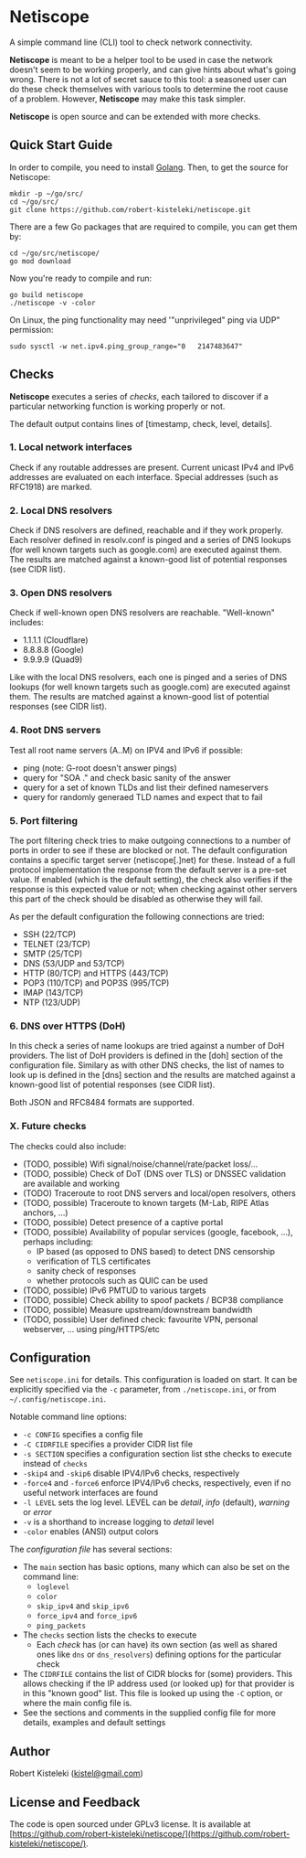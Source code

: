 # Netiscope

A simple command line (CLI) tool to check network connectivity.

**Netiscope** is meant to be a helper tool to be used in case the network doesn't seem to be working properly, and can give hints about what's going wrong. There is not a lot of secret sauce to this tool: a seasoned user can do these check themselves with various tools to determine the root cause of a problem. However, **Netiscope** may make this task simpler.

**Netiscope** is open source and can be extended with more checks.

## Quick Start Guide

In order to compile, you need to install [Golang](https://golang.org/). Then, to get the source for Netiscope:

```
mkdir -p ~/go/src/
cd ~/go/src/
git clone https://github.com/robert-kisteleki/netiscope.git
```

There are a few Go packages that are required to compile, you can get them by:

```
cd ~/go/src/netiscope/
go mod download
```

Now you're ready to compile and run:

```
go build netiscope
./netiscope -v -color
```

On Linux, the ping functionality may need '"unprivileged" ping via UDP" permission:

```
sudo sysctl -w net.ipv4.ping_group_range="0   2147483647"
```


## Checks

**Netiscope** executes a series of _checks_, each tailored to discover if a particular networking function is working properly or not.

The default output contains lines of [timestamp, check, level, details].

### 1. Local network interfaces

Check if any routable addresses are present. Current unicast IPv4 and IPv6 addresses are evaluated on each interface. Special addresses (such as RFC1918) are marked.

### 2. Local DNS resolvers

Check if DNS resolvers are defined, reachable and if they work properly. Each resolver defined in resolv.conf is pinged and a series of DNS lookups (for well known targets such as google.com) are executed against them. The results are matched against a known-good list of potential responses (see CIDR list).

### 3. Open DNS resolvers

Check if well-known open DNS resolvers are reachable. "Well-known" includes:
  * 1.1.1.1 (Cloudflare)
  * 8.8.8.8 (Google)
  * 9.9.9.9 (Quad9)

Like with the local DNS resolvers, each one is pinged and a series of DNS lookups (for well known targets such as google.com) are executed against them. The results are matched against a known-good list of potential responses (see CIDR list).

### 4. Root DNS servers

Test all root name servers (A..M) on IPV4 and IPv6 if possible:
  * ping (note: G-root doesn't answer pings)
  * query for "SOA ." and check basic sanity of the answer
  * query for a set of known TLDs and list their defined nameservers
  * query for randomly generaed TLD names and expect that to fail

### 5. Port filtering

The port filtering check tries to make outgoing connections to a number of ports in order to see if these are blocked or not. The default configuration contains a specific target server (netiscope[.]net) for these. Instead of a full protocol implementation the response from the default server is a pre-set value. If enabled (which is the default setting), the check also verifies if the response is this expected value or not; when checking against other servers this part of the check should be disabled as otherwise they will fail.

As per the default configuration the following connections are tried:
  * SSH (22/TCP)
  * TELNET (23/TCP)
  * SMTP (25/TCP)
  * DNS (53/UDP and 53/TCP)
  * HTTP (80/TCP) and HTTPS (443/TCP)
  * POP3 (110/TCP) and POP3S (995/TCP)
  * IMAP (143/TCP)
  * NTP (123/UDP)

### 6. DNS over HTTPS (DoH)

In this check a series of name lookups are tried against a number of DoH providers. The list of DoH providers is defined in the [doh] section of the configuration file. Similary as with other DNS checks, the list of names to look up is defined in the [dns] section and the results are matched against a known-good list of potential responses (see CIDR list).

Both JSON and RFC8484 formats are supported.

### X. Future checks

The checks could also include:
  * (TODO, possible) Wifi signal/noise/channel/rate/packet loss/...
  * (TODO, possible) Check of DoT (DNS over TLS) or DNSSEC validation are available and working
  * (TODO) Traceroute to root DNS servers and local/open resolvers, others
  * (TODO, possible) Traceroute to known targets (M-Lab, RIPE Atlas anchors, ...)
  * (TODO, possible) Detect presence of a captive portal
  * (TODO, possible) Availability of popular services (google, facebook, ...), perhaps including:
    * IP based (as opposed to DNS based) to detect DNS censorship
    * verification of TLS certificates
    * sanity check of responses
    * whether protocols such as QUIC can be used
  * (TODO, possible) IPv6 PMTUD to various targets
  * (TODO, possible) Check ability to spoof packets / BCP38 compliance
  * (TODO, possible) Measure upstream/downstream bandwidth
  * (TODO, possible) User defined check: favourite VPN, personal webserver, ... using ping/HTTPS/etc


## Configuration

See `netiscope.ini` for details. This configuration is loaded on start. It can be explicitly
specified via the `-c` parameter, from `./netiscope.ini`, or from `~/.config/netiscope.ini`.

Notable command line options:
  * `-c CONFIG` specifies a config file
  * `-C CIDRFILE` specifies a provider CIDR list file
  * `-s SECTION` specifies a configuration section list sthe checks to execute instead of `checks`
  * `-skip4` and `-skip6` disable IPV4/IPv6 checks, respectively
  * `-force4` and `-force6` enforce IPV4/IPv6 checks, respectively, even if no useful network interfaces are found
  * `-l LEVEL` sets the log level. LEVEL can be _detail_, _info_ (default), _warning_ or _error_
  * `-v` is a shorthand to increase logging to _detail_ level
  * `-color` enables (ANSI) output colors

The _configuration file_ has several sections:
  * The `main` section has basic options, many which can also be set on the command line:
    * `loglevel`
    * `color`
    * `skip_ipv4` and `skip_ipv6`
    * `force_ipv4` and `force_ipv6`
    * `ping_packets`
  * The `checks` section lists the checks to execute
    * Each _check_ has (or can have) its own section (as well as shared ones like `dns` or `dns_resolvers`) defining options for the particular check
  * The `CIDRFILE` contains the list of CIDR blocks for (some) providers. This allows checking
    if the IP address used (or looked up) for that provider is in this "known good" list. This
    file is looked up using the `-C` option, or where the main config file is.
  * See the sections and comments in the supplied config file for more details, examples and default settings


## Author

Robert Kisteleki (kistel@gmail.com)


## License and Feedback

The code is open sourced under GPLv3 license. It is available at [https://github.com/robert-kisteleki/netiscope/](https://github.com/robert-kisteleki/netiscope/).

